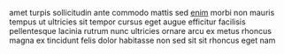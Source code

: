 amet turpis sollicitudin ante commodo mattis sed
[enim](generated_webpages/est5.md) morbi non mauris tempus ut ultricies sit
tempor cursus eget augue efficitur facilisis pellentesque lacinia rutrum nunc
ultricies ornare arcu ex metus rhoncus magna ex tincidunt felis dolor habitasse
non sed sit sit rhoncus eget nam